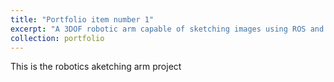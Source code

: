 ```yaml
---
title: "Portfolio item number 1"
excerpt: "A 3DOF robotic arm capable of sketching images using ROS and OpenCV <br/><img src='/images/500x300.png'>"
collection: portfolio
---
```


This is the robotics aketching arm project

